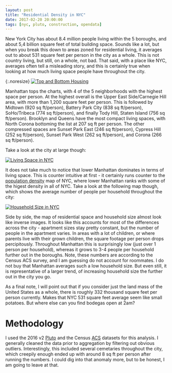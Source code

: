 ```yaml
---
layout: post
title: "Residential Density in NYC"
date: 2017-02-20 20:00:00
tags: [nyc, pluto, construction, opendata]
---
```


New York City has about 8.4 million people living within the 5 boroughs, and about 5,4 billion square feet of total building space.  Sounds like a lot, but when you break this down to areas zoned for residential living, it averages out to about 531 square feet per person in the city as a whole.  This is not country living, but still, on a whole, not bad.  That said, with a place like NYC, averages often tell a misleading story, and this is certainly true when looking at how much living space people have throughout the city.

{:.noresize}
[![Top and Bottom Housing]({{site.url}}/assets/TopAndBottomHousingSizes.png)]({{site.url}}/assets/TopAndBottomHousingSizes.png)

Manhattan tops the charts, with 4 of the 5 neighborhoods with the highest space per person.  At the highest overall is the Upper East Side/Carnegie Hill area, with more than 1,200 square feet per person.  This is followed by Midtown (920 sq ft/person), Battery Park City (838 sq ft/person), SoHo/Tribeca (774 sq ft/person), and finally Tody Hill, Staten Island (756 sq ft/person).  Brooklyn and Queens have the most compact living spaces, with North Corona bottoming the list at 207 sq ft per person.  The other compressed spaces are Sunset Park East (246 sq ft/person), Cypress Hill (252 sq ft/person), Sunset Park West (262 sq ft/person), and Corona (266 sq ft/person).

Take a look at the city at large though:

[![Living Space in NYC]({{site.url}}/assets/ResidentialSpacePerPerson.2016.NYC.png)]({{site.url}}/assets/ResidentialSpacePerPerson.2016.NYC.png)

It does not take much to notice that lower Manhattan dominates in terms of living space.  This is counter intuitive at first - it certainly runs counter to the [population density]({{site.url}}/post/Population-Density-NYC/) map of NYC, where lower Manhattan ranks with some of the higest density in all of NYC.  Take a look at the following map though, which shows the average number of people per household throughout the city:

[![Household Size in NYC]({{site.url}}/assets/HousholdSize.2016.NYC.png)]({{site.url}}/assets/HousholdSize.2016.NYC.png)

Side by side, the map of residential space and household size almost look like inverse images.  It looks like this accounts for most of the differences across the city - apartment sizes stay pretty constant, but the number of people in the apartment varies.  In areas with a lot of children, or where parents live with their grown children, the square footage per person drops percipitously.  Throughout Manhattan this is surprisingly low (just over 1 person per household), whereas it grows to 3-4 people per household further out in the boroughs.  Note, these numbers are according to the Census ACS survey, and I am guessing do not account for roommates.  I do not buy that Manhattan averages such a low household size.  But even still, it is representative of a larger trend, of increasing household size the further out in the city you go.

As a final note, I will point out that if you consider just the land mass of the United States as a whole, there is roughly 332 thousand square feet per person currently.  Makes that NYC 531 square feet average seem like small potatoes.  But where else can you find bodegas open at 2am?

# Methodology
I used the 2016 v2 [Pluto](https://www1.nyc.gov/site/planning/data-maps/open-data/dwn-pluto-mappluto.page) and the Census [ACS](https://www.census.gov/programs-surveys/acs/) datasets for this analysis.  I generally cleaned the data prior to aggregation by filtering out obvious outliers.  Interestingly, this included several cemetaries throughout the city, which creepily enough ended up with around 8 sq ft per person after running the numbers.  I could dig into that anomaly more, but to be honest, I am going to leave at that.
